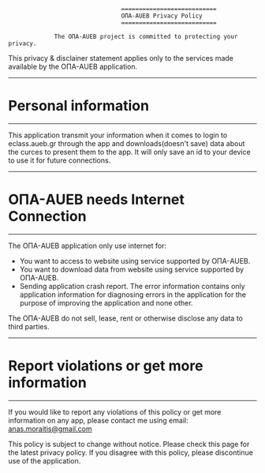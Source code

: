                                     ===========================
                                    ΟΠΑ-AUEB Privacy Policy
                                    ===========================

                 The ΟΠΑ-AUEB project is committed to protecting your privacy.
This privacy & disclainer statement applies only to the services made available by the ΟΠΑ-AUEB application.

----------------------
# Personal information
----------------------
This application transmit your information when it comes to login to eclass.aueb.gr through the app and downloads(doesn't save)
data about the curces to present them to the app. It will only save an id to your device to use it for future connections.


----------------------------------------
# ΟΠΑ-AUEB needs Internet Connection
----------------------------------------
The ΟΠΑ-AUEB application only use internet for:
- You want to access to website using service supported by ΟΠΑ-AUEB.
- You want to download data from website using service supported by ΟΠΑ-AUEB.
- Sending application crash report. The error information contains only application information for diagnosing errors 
in the application for the purpose of improving the application and none other.

The ΟΠΑ-AUEB do not sell, lease, rent or otherwise disclose any data to third parties.

-------------------------------------------
# Report violations or get more information
-------------------------------------------
If you would like to report any violations of this policy or get more information on any app, 
please contact me using email: anas.moraitis@gmail.com

This policy is subject to change without notice. Please check this page for the latest privacy policy. 
If you disagree with this policy, please discontinue use of the application.